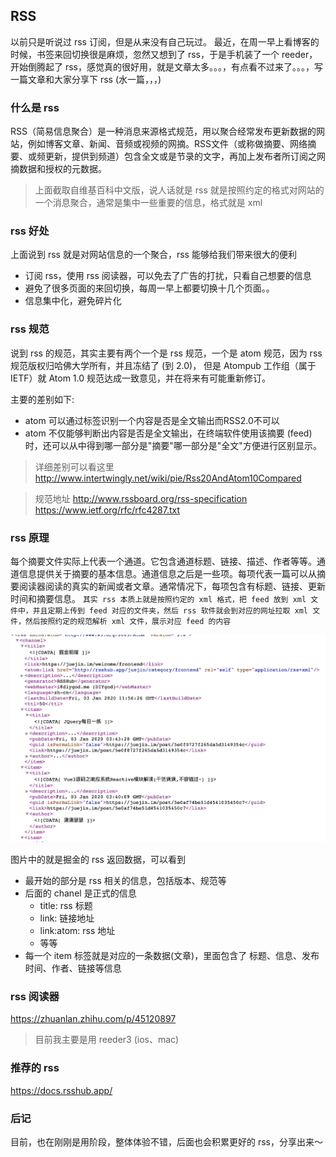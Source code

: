 ## RSS
以前只是听说过 rss 订阅，但是从来没有自己玩过。
最近，在周一早上看博客的时候，书签来回切换很是麻烦，忽然又想到了 rss，于是手机装了一个 reeder，开始倒腾起了 rss，感觉真的很好用，就是文章太多。。。，有点看不过来了。。。，写一篇文章和大家分享下 rss (水一篇，，，)

### 什么是 rss
RSS（简易信息聚合）是一种消息来源格式规范，用以聚合经常发布更新数据的网站，例如博客文章、新闻、音频或视频的网摘。RSS文件（或称做摘要、网络摘要、或频更新，提供到频道）包含全文或是节录的文字，再加上发布者所订阅之网摘数据和授权的元数据。

> 上面截取自维基百科中文版，说人话就是 rss 就是按照约定的格式对网站的一个消息聚合，通常是集中一些重要的信息，格式就是 xml

### rss 好处
上面说到 rss 就是对网站信息的一个聚合，rss 能够给我们带来很大的便利

* 订阅 rss，使用 rss 阅读器，可以免去了广告的打扰，只看自己想要的信息
* 避免了很多页面的来回切换，每周一早上都要切换十几个页面。。
* 信息集中化，避免碎片化

### rss 规范
说到 rss 的规范，其实主要有两个一个是 rss 规范，一个是 atom 规范，因为 rss 规范版权归哈佛大学所有，并且冻结了 (到 2.0)， 但是 Atompub 工作组（属于 IETF）就 Atom 1.0 规范达成一致意见，并在将来有可能重新修订。

主要的差别如下:

* atom 可以通过标签识别一个内容是否是全文输出而RSS2.0不可以
* atom 不仅能够判断出内容是否是全文输出，在终端软件使用该摘要 (feed) 时，还可以从中得到哪一部分是"摘要"哪一部分是"全文"方便进行区别显示。

> 详细差别可以看这里 http://www.intertwingly.net/wiki/pie/Rss20AndAtom10Compared

> 规范地址 http://www.rssboard.org/rss-specification https://www.ietf.org/rfc/rfc4287.txt

### rss 原理
每个摘要文件实际上代表一个通道。它包含通道标题、链接、描述、作者等等。通道信息提供关于摘要的基本信息。通道信息之后是一些项。每项代表一篇可以从摘要阅读器阅读的真实的新闻或者文章。通常情况下，每项包含有标题、链接、更新时间和摘要信息。
`其实 rss 本质上就是按照约定的 xml 格式，把 feed 放到 xml 文件中，并且定期上传到 feed 对应的文件夹，然后 rss 软件就会到对应的网址拉取 xml 文件，然后按照约定的规范解析 xml 文件，展示对应 feed 的内容`

![rss 文件例子](../assets/rss/demo.png)

图片中的就是掘金的 rss 返回数据，可以看到

* 最开始的部分是 rss 相关的信息，包括版本、规范等
* 后面的 chanel 是正式的信息
  * title: rss 标题
  * link: 链接地址
  * link:atom: rss 地址
  * 等等
* 每一个 item 标签就是对应的一条数据(文章)，里面包含了 标题、信息、发布时间、作者、链接等信息

### rss 阅读器
https://zhuanlan.zhihu.com/p/45120897

> 目前我主要是用 reeder3 (ios、mac)

### 推荐的 rss
https://docs.rsshub.app/

### 后记
目前，也在刚刚是用阶段，整体体验不错，后面也会积累更好的 rss，分享出来～